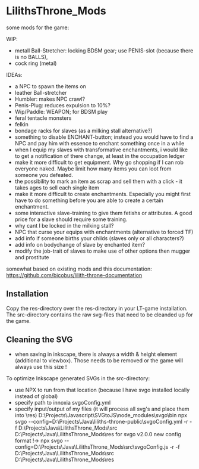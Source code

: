 # LilithsThrone_Mods
some mods for the game:

WIP:
- metall Ball-Stretcher: locking BDSM gear; use PENIS-slot (because there is no BALLS), 
- cock ring (metal)

IDEAs:
- a NPC to spawn the items on
- leather Ball-stretcher
- Humbler: makes NPC crawl?
- Penis-Plug: reduces expulsion to 10%?
- Wip/Paddle: WEAPON; for BDSM play
- feral tentacle monsters
- felkin
- bondage racks for slaves (as a milking stall alternative?)
- something to disable ENCHANT-button; instead you would have to find a NPC and pay him with essence to enchant something once in a while
- when I equip my slaves with transformative enchantments, i would like to get a notification of there change, at least in the occupation ledger
- make it more difficult to get equipment. Why go shopping if I can rob everyone naked. Maybe limit how many items you can loot from someone you defeated.
- the possibility to mark an item as scrap and sell them with a click - it takes ages to sell each single item
- make it more difficult to create enchantments. Especially you might first have to do something before you are able to create a certain enchantment.
- some interactive slave-training to give them fetishs or attributes. A good price for a slave should require some training.
- why cant I be locked in the milking stall?
- NPC that curse your equips with enchantments (alternative to forced TF)
- add info if someone births your childs (slaves only or all characters?)
- add info on bodychange of slave by enchanted item?
- modify the job-trait of slaves to make use of other options then mugger and prostitute

somewhat based on existing mods and this documentation: https://github.com/bicobus/lilith-throne-documentation

Installation
-----------------------------
Copy the res-directory over the res-directory in your LT-game installation.
The src-directory contains the raw svg-files that need to be cleanded up for the game.

Cleaning the SVG
-----------------------------
- when saving in inkscape, there is always a width & height element (additional to viewbox). Those needs to be removed or the game will always use this size !

To optimize Inkscape generated SVGs in the src-directory:
- use NPX to run from that location (because I have svgo installed locally instead of global)
- specify path to innoxia svgoConfig.yml
- specify input/output of my files (it will process all svg's and place them into \res)
D:\Projects\Javascript\SVGtoJS\node_modules\svgo\bin
npx svgo --config=D:\Projects\Java\liliths-throne-public\svgoConfig.yml -r -f D:\Projects\Java\LilithsThrone_Mods\src D:\Projects\Java\LilithsThrone_Mods\res
for svgo v2.0.0 new config format !->
npx svgo --config=D:\Projects\Java\LilithsThrone_Mods\src\svgoConfig.js -r -f D:\Projects\Java\LilithsThrone_Mods\src D:\Projects\Java\LilithsThrone_Mods\res